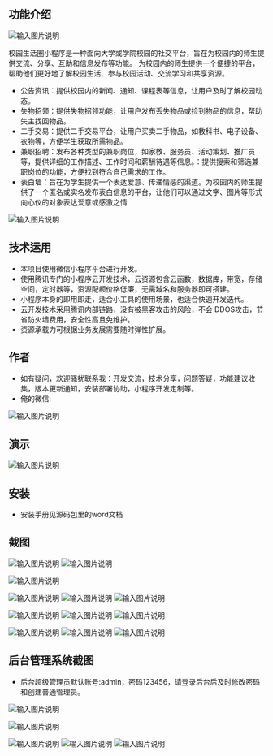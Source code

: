 ## 功能介绍 

![输入图片说明](demo/%E4%BA%8C%E7%BB%B4%E7%A0%81.png)

校园生活圈小程序是一种面向大学或学院校园的社交平台，旨在为校园内的师生提供交流、分享、互助和信息发布等功能。 为校园内的师生提供一个便捷的平台，帮助他们更好地了解校园生活、参与校园活动、交流学习和共享资源。 

- 公告资讯：提供校园内的新闻、通知、课程表等信息，让用户及时了解校园动态。 
- 失物招领：提供失物招领功能，让用户发布丢失物品或捡到物品的信息，帮助失主找回物品。 
- 二手交易：提供二手交易平台，让用户买卖二手物品，如教科书、电子设备、衣物等，方便学生获取所需物品。   
- 兼职招聘：发布各种类型的兼职岗位，如家教、服务员、活动策划、推广员等，提供详细的工作描述、工作时间和薪酬待遇等信息。：提供搜索和筛选兼职岗位的功能，方便找到符合自己需求的工作。
- 表白墙：旨在为学生提供一个表达爱意、传递情感的渠道。为校园内的师生提供了一个匿名或实名发布表白信息的平台，让他们可以通过文字、图片等形式向心仪的对象表达爱意或感激之情

 
![输入图片说明](demo/%E6%A0%A1%E5%9B%AD%E5%9C%88%E5%B0%8F%E7%A8%8B%E5%BA%8F%20(2).jpg)

## 技术运用
- 本项目使用微信小程序平台进行开发。
- 使用腾讯专门的小程序云开发技术，云资源包含云函数，数据库，带宽，存储空间，定时器等，资源配额价格低廉，无需域名和服务器即可搭建。
- 小程序本身的即用即走，适合小工具的使用场景，也适合快速开发迭代。
- 云开发技术采用腾讯内部链路，没有被黑客攻击的风险，不会 DDOS攻击，节省防火墙费用，安全性高且免维护。
- 资源承载力可根据业务发展需要随时弹性扩展。  



## 作者
- 如有疑问，欢迎骚扰联系我：开发交流，技术分享，问题答疑，功能建议收集，版本更新通知，安装部署协助，小程序开发定制等。
- 俺的微信: 
 
![输入图片说明](demo/15.png)


## 演示 
 
![输入图片说明](demo/%E4%BA%8C%E7%BB%B4%E7%A0%81.png)

## 安装

- 安装手册见源码包里的word文档 



## 截图

![输入图片说明](demo/1%E9%A6%96%E9%A1%B5.png)
![输入图片说明](demo/2%E8%A1%A8%E7%99%BD%E5%A2%99.png)

![输入图片说明](demo/3%E6%88%91%E8%A6%81%E8%A1%A8%E7%99%BD.png)

 ![输入图片说明](demo/4%E5%A4%B1%E7%89%A9%E6%8B%9B%E9%A2%86.png)
![输入图片说明](demo/5%E5%8F%91%E5%B8%83%E5%A4%B1%E7%89%A9.png)
![输入图片说明](demo/6%E5%85%BC%E8%81%8C.png)

![输入图片说明](demo/7%E5%8F%91%E5%B8%83%E5%85%BC%E8%81%8C.png)
![输入图片说明](demo/8%E9%97%B2%E7%BD%AE.png)
![输入图片说明](demo/9%E5%8F%91%E5%B8%83%E9%97%B2%E7%BD%AE.png)

![输入图片说明](demo/10%E5%85%AC%E5%91%8A.png)
![输入图片说明](demo/11%E6%88%91%E7%9A%84.png)
![输入图片说明](demo/12%E6%B5%B7%E6%8A%A5.png)

## 后台管理系统截图 
- 后台超级管理员默认账号:admin，密码123456，请登录后台后及时修改密码和创建普通管理员。

![输入图片说明](demo/80%E5%90%8E%E5%8F%B0-%E9%A6%96%E9%A1%B5.png)

![输入图片说明](demo/81%E5%90%8E%E5%8F%B0-%E5%85%BC%E8%81%8C%E7%AE%A1%E7%90%86.png)


![输入图片说明](demo/82%E5%90%8E%E5%8F%B0-%E5%A4%B1%E7%89%A9%E7%AE%A1%E7%90%86.png)
![输入图片说明](demo/83%E5%90%8E%E5%8F%B0-%E9%97%B2%E7%BD%AE%E7%AE%A1%E7%90%86.png)
![输入图片说明](demo/84%E5%90%8E%E5%8F%B0-%E8%A1%A8%E7%99%BD%E5%A2%99%E7%AE%A1%E7%90%86.png)

